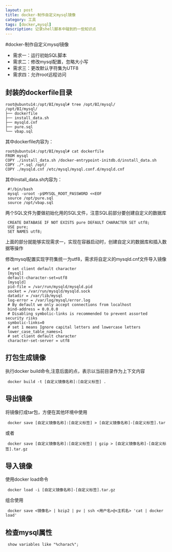 ```yaml
---
layout: post
title: docker-制作自定义mysql镜像
category: 工具
tags: [docker,mysql]
description: 记录shell脚本中碰到的一些知识点
---
```


#docker-制作自定义mysql镜像

- 需求一：运行初始SQL脚本
- 需求二：修改mysql配置，忽略大小写
- 需求三：更改默认字符集为UTF8
- 需求四：允许root远程访问

## 封装的dockerfile目录

```
root@ubuntu14:/opt/BI/mysql# tree /opt/BI/mysql/
/opt/BI/mysql/
├── dockerfile
├── install_data.sh
├── mysqld.cnf
├── pure.sql
└── vbap.sql
```

其中dockerfile内容为：

```
root@ubuntu14:/opt/BI/mysql# cat dockerfile
FROM mysql
COPY ./install_data.sh /docker-entrypoint-initdb.d/install_data.sh
COPY ./*.sql /opt/
COPY ./mysqld.cnf /etc/mysql/mysql.conf.d/mysqld.cnf
```

其中install_data.sh内容为：

```
 #!/bin/bash
 mysql -uroot -p$MYSQL_ROOT_PASSWORD <<EOF
 source /opt/pure.sql
 source /opt/vbap.sql
```

两个SQL文件为要做初始化用的SQL文件，注意SQL前部分要创建自定义的数据库

```
 CREATE DATABASE IF NOT EXISTS pure DEFAULT CHARACTER SET utf8;
 USE pure;
 SET NAMES utf8;
```

上面的部分就能够实现需求一，实现在容器启动时，创建自定义的数据库和插入数据等操作

修改mysql配置实现字符集统一为utf8，需求将自定义的mysqld.cnf文件导入镜像

```
 # set client default character
 [mysql]
 default-character-set=utf8
 [mysqld]
 pid-file = /var/run/mysqld/mysqld.pid
 socket = /var/run/mysqld/mysqld.sock
 datadir = /var/lib/mysql
 log-error = /var/log/mysql/error.log
 # By default we only accept connections from localhost
 bind-address = 0.0.0.0
 # Disabling symbolic-links is recommended to prevent assorted security risks
 symbolic-links=0
 # set 1 means Ignore capital letters and lowercase letters
 lower_case_table_names=1
 # set client default character
 character-set-server = utf8
```

## 打包生成镜像

执行docker build命令,注意后面的点，表示以当前目录作为上下文内容

```
 docker build -t [自定义镜像名称]:[自定义标签] .
```

## 导出镜像

将镜像打成tar包，方便在其他环境中使用

```
 docker save [自定义镜像名称]:[自定义标签] > [自定义镜像名称]-[自定义标签].tar
```
或者

```
 docker save [自定义镜像名称]:[自定义标签] | gzip > [自定义镜像名称]-[自定义标签].tar.gz
```

## 导入镜像

使用docker load命令

```
 docker load -i [自定义镜像名称]-[自定义标签].tar.gz
```
组合使用

```
 docker save <镜像名> | bzip2 | pv | ssh <用户名>@<主机名> 'cat | docker load'
```

## 检查mysql属性

```
 show variables like "%charac%";
```
